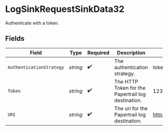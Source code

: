 # LogSinkRequestSinkData32

Authenticate with a token.


## Fields

| Field                                              | Type                                               | Required                                           | Description                                        | Example                                            |
| -------------------------------------------------- | -------------------------------------------------- | -------------------------------------------------- | -------------------------------------------------- | -------------------------------------------------- |
| `AuthenticationStrategy`                           | *string*                                           | :heavy_check_mark:                                 | The authentication strategy.                       | token                                              |
| `Token`                                            | *string*                                           | :heavy_check_mark:                                 | The HTTP Token for the Papertrail log destination. | 123abcdefghijklmnopqrstuvwxy                       |
| `URI`                                              | *string*                                           | :heavy_check_mark:                                 | The uri for the Papertrail log destination.        | https://logs.collector.solarwinds.com/v1/log       |
